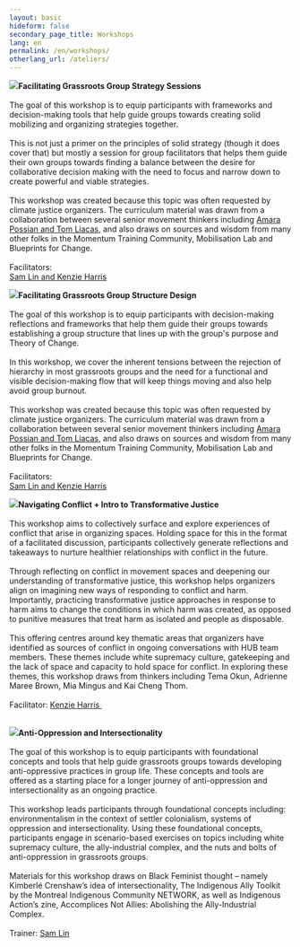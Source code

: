 ```yaml
---
layout: basic
hideform: false
secondary_page_title: Workshops
lang: en
permalink: /en/workshops/
otherlang_url: /ateliers/
---
```

![](https://lh3.googleusercontent.com/sOpjxly96id6il1i5luevYlBkpXnHIDAgdZ4idpJ9q-brWe02npc58vT15hUccYdJYDKYZabGGAhKUdX8EuNAgXBJjlklhPcZij5yptVs7Z2fsPtv2Rl41x_yqjToZfOpGTimJDG)**Facilitating Grassroots Group Strategy Sessions**\
\
The goal of this workshop is to equip participants with frameworks and decision-making tools that help guide groups towards creating solid mobilizing and organizing strategies together.\
\
This is not just a primer on the principles of solid strategy (though it does cover that) but mostly a session for group facilitators that helps them guide their own groups towards finding a balance between the desire for collaborative decision making with the need to focus and narrow down to create powerful and viable strategies.\
\
This workshop was created because this topic was often requested by climate justice organizers. The curriculum material was drawn from a collaboration between several senior movement thinkers including [Amara Possian and Tom Liacas](https://www.lehub.ca/en/team/), and also draws on sources and wisdom from many other folks in the Momentum Training Community, Mobilisation Lab and Blueprints for Change.\
\
Facilitators:\
[Sam Lin and Kenzie Harris](https://www.lehub.ca/en/team/)

![](https://lh3.googleusercontent.com/xwDZom1lOh0lRDcERbFqMhqtGWyKu0hYHIPzHEEK4yABPX_Sm96Soz-g96woDipTgUAnnRE6b8zGMkeizZsaP9u8Vrr6Eli5zs0CRvGrdSjuenRlAHvQMcQurjCreRq4d7finpEO)**Facilitating Grassroots Group Structure Design**\
\
The goal of this workshop is to equip participants with decision-making reflections and frameworks that help them guide their groups towards establishing a group structure that lines up with the group's purpose and Theory of Change.\
\
In this workshop, we cover the inherent tensions between the rejection of hierarchy in most grassroots groups and the need for a functional and visible decision-making flow that will keep things moving and also help avoid group burnout.\
\
This workshop was created because this topic was often requested by climate justice organizers. The curriculum material was drawn from a collaboration between several senior movement thinkers including [Amara Possian and Tom Liacas](https://www.lehub.ca/en/team/), and also draws on sources and wisdom from many other folks in the Momentum Training Community, Mobilisation Lab and Blueprints for Change.\
\
Facilitators:\
[Sam Lin and Kenzie Harris](https://www.lehub.ca/en/team/)

![](https://lh3.googleusercontent.com/sZweSYx2nqkeDlUFUjalsRHPf5vLSZjoFHietPuPylQkIs9ShC97Vfr0ypss5X1mLFkKu5QLPo93rDucNp-pcYTepmPQ_095aVYlzx3k_X_QViIZNdIJAh8cYie-HqS7SXBiQAAp)**Navigating Conflict + Intro to Transformative Justice**\
\
This workshop aims to collectively surface and explore experiences of conflict that arise in organizing spaces. Holding space for this in the format of a facilitated discussion, participants collectively generate reflections and takeaways to nurture healthier relationships with conflict in the future.\
\
Through reflecting on conflict in movement spaces and deepening our understanding of transformative justice, this workshop helps organizers align on imagining new ways of responding to conflict and harm. Importantly, practicing transformative justice approaches in response to harm aims to change the conditions in which harm was created, as opposed to punitive measures that treat harm as isolated and people as disposable.\
\
This offering centres around key thematic areas that organizers have identified as sources of conflict in ongoing conversations with HUB team members. These themes include white supremacy culture, gatekeeping and the lack of space and capacity to hold space for conflict. In exploring these themes, this workshop draws from thinkers including Tema Okun, Adrienne Maree Brown, Mia Mingus and Kai Cheng Thom.\
\
Facilitator: [Kenzie Harris ](https://www.lehub.ca/en/team/)

\
![](https://lh6.googleusercontent.com/-Ij5lyOltEno1GAQDf9WvaNq8fs_mPw2COxIC-WK463DRzNg37mgu25luHQB4n6Hm9YgAQldJMcUhdUkPbTO5OP_YMgVlSVtw3xcS9umd5W6ny7Pe_6Uh-kYHT3mBSKlNhi8HXlR)**Anti-Oppression and Intersectionality**\
\
The goal of this workshop is to equip participants with foundational concepts and tools that help guide grassroots groups towards developing anti-oppressive practices in group life. These concepts and tools are offered as a starting place for a longer journey of anti-oppression and intersectionality as an ongoing practice.\
\
This workshop leads participants through foundational concepts including: environmentalism in the context of settler colonialism, systems of oppression and intersectionality. Using these foundational concepts, participants engage in scenario-based exercises on topics including white supremacy culture, the ally-industrial complex, and the nuts and bolts of anti-oppression in grassroots groups.\
\
Materials for this workshop draws on Black Feminist thought – namely Kimberlé Crenshaw’s idea of intersectionality, The Indigenous Ally Toolkit by the Montreal Indigenous Community NETWORK, as well as Indigenous Action’s zine, Accomplices Not Allies: Abolishing the Ally-Industrial Complex. \
\
Trainer: [Sam Lin](https://www.lehub.ca/en/team/)